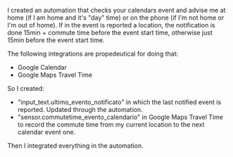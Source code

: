 I created an automation that checks your calendars event and advise me at home (if I am home and it's "day" time) or on the phone (if I'm not home or I'm out of home).
If in the event is reported a location, the notification is done 15min + commute time before the event start time, otherwise just 15min before the event start time.

The following integrations are propedeutical for doing that:
- Google Calendar
- Google Maps Travel Time

So I created:
- "input_text.ultimo_evento_notificato" in which the last notified event is reported. Updated through the automation.
- "sensor.commutetime_evento_calendario" in Google Maps Travel Time to record the commute time from my current location to the next calendar event one.
   
Then I integrated everything in the automation.
